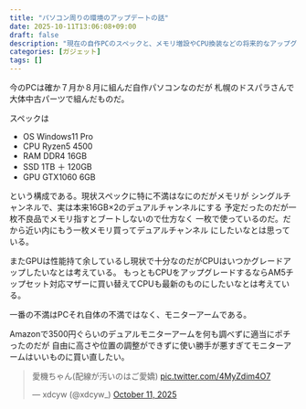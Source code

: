 ```yaml
---
title: "パソコン周りの環境のアップデートの話"
date: 2025-10-11T13:06:08+09:00
draft: false
description: "現在の自作PCのスペックと、メモリ増設やCPU換装などの将来的なアップグレード計画、そして使い勝手の悪いモニターアームを買い替えたいという願望について綴っています。"
categories: [ガジェット]
tags: []
---
```


今のPCは確か７月か８月に組んだ自作パソコンなのだが
札幌のドスパラさんで大体中古パーツで組んだものだ。

スペックは
- OS Windows11 Pro
- CPU Ryzen5 4500
- RAM DDR4 16GB
- SSD 1TB ＋ 120GB
- GPU GTX1060 6GB

という構成である。現状スペックに特に不満はなにのだがメモリが
シングルチャンネルで、実は本来16GB×2のデュアルチャンネルにする
予定だったのだが一枚不良品でメモリ指すとブートしないので仕方なく
一枚で使っているのだ。だから近い内にもう一枚メモリ買ってデュアルチャンネル
にしたいなとは思っている。

またGPUは性能持て余しているし現状で十分なのだがCPUはいつかグレードアップしたいなとは考えている。
もっともCPUをアップグレードするならAM5チップセット対応マザーに買い替えてCPUも最新のものにしたいなとは考えている。

一番の不満はPCそれ自体の不満ではなく、モニターアームである。

Amazonで3500円ぐらいのデュアルモニターアームを何も調べずに適当にポチったのだが
自由に高さや位置の調整ができずに使い勝手が悪すぎてモニターアームはいいものに買い直したい。

<blockquote class="twitter-tweet"><p lang="ja" dir="ltr">愛機ちゃん(配線が汚いのはご愛嬌) <a href="https://t.co/4MyZdim4O7">pic.twitter.com/4MyZdim4O7</a></p>&mdash; xdcyw (@xdcyw_) <a href="https://twitter.com/xdcyw_/status/1976865948721463785?ref_src=twsrc%5Etfw">October 11, 2025</a></blockquote> <script async src="https://platform.twitter.com/widgets.js" charset="utf-8"></script>




